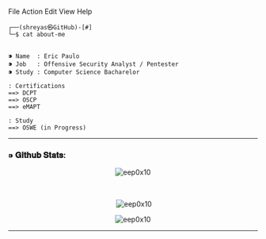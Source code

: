 File  Action  Edit  View  Help


```
┌──(shreyas㉿GitHub)-[#]
└─$ cat about-me


⁍ Name  : Eric Paulo
⁍ Job   : Offensive Security Analyst / Pentester
⁍ Study : Computer Science Bacharelor

: Certifications 
==> DCPT
==> OSCP
==> eMAPT

: Study
==> OSWE (in Progress)
```
---

### ⁍ 𝐆𝐢𝐭𝐡𝐮𝐛 𝐒𝐭𝐚𝐭𝐬:

<p align="center"><img align="center" src="https://github-readme-stats.vercel.app/api/top-langs?username=eep0x10&show_icons=true&locale=en&layout=compact" alt="eep0x10" /></p>
<br>
<p align="center">&nbsp;<img align="center" src="https://github-readme-stats.vercel.app/api?username=eepx10&show_icons=true&locale=en" alt="eep0x10" /></p>
<p align="center"><img align="center" src="https://github-readme-streak-stats.herokuapp.com/?user=eep0x10&" alt="eep0x10" /></p>

---
